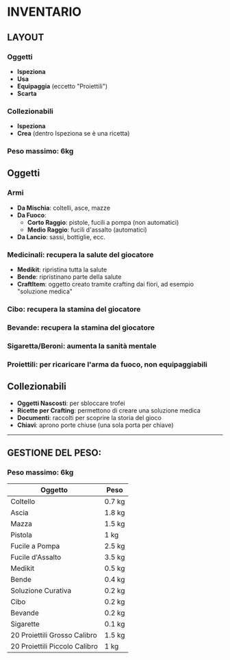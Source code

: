 # INVENTARIO

## LAYOUT
### Oggetti
- **Ispeziona**
- **Usa** 
- **Equipaggia** (eccetto "Proiettili")
- **Scarta**

### Collezionabili
- **Ispeziona**
- **Crea** (dentro Ispeziona se è una ricetta)

### Peso massimo: 6kg

## Oggetti

### Armi
- **Da Mischia**: coltelli, asce, mazze
- **Da Fuoco**:
    - **Corto Raggio**: pistole, fucili a pompa (non automatici)
    - **Medio Raggio**: fucili d'assalto (automatici)
- **Da Lancio**: sassi, bottiglie, ecc.

### Medicinali: recupera la salute del giocatore
- **Medikit**: ripristina tutta la salute
- **Bende**: ripristinano parte della salute
- **CraftItem**: oggetto creato tramite crafting dai fiori, ad esempio "soluzione medica"  

### Cibo: recupera la stamina del giocatore
### Bevande: recupera la stamina del giocatore
### Sigaretta/Beroni: aumenta la sanità mentale
### Proiettili: per ricaricare l'arma da fuoco, non equipaggiabili

## Collezionabili
- **Oggetti Nascosti**: per sbloccare trofei
- **Ricette per Crafting**: permettono di creare una soluzione medica
- **Documenti**: raccolti per scoprire la storia del gioco
- **Chiavi**: aprono porte chiuse (una sola porta per chiave) 

---

## GESTIONE DEL PESO:
### Peso massimo: 6kg

| Oggetto                        | Peso    |
|-------------------------------|---------|
| Coltello                       | 0.7 kg  |
| Ascia                          | 1.8 kg  |
| Mazza                          | 1.5 kg  |
| Pistola                        | 1 kg    |
| Fucile a Pompa                | 2.5 kg  |
| Fucile d'Assalto              | 3.5 kg  |
| Medikit                        | 0.5 kg  |
| Bende                          | 0.4 kg  |
| Soluzione Curativa             | 0.2 kg  |
| Cibo                           | 0.2 kg  |
| Bevande                        | 0.2 kg  |
| Sigarette                      | 0.1 kg  |
| 20 Proiettili Grosso Calibro  | 1.5 kg  |
| 20 Proiettili Piccolo Calibro | 1 kg    |
